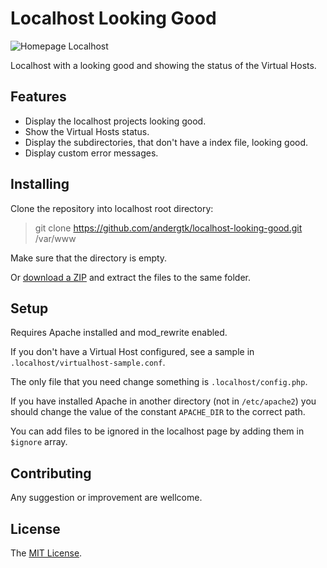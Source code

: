 # Localhost Looking Good

![Homepage Localhost](http://i.imgur.com/fjfbkgK.png)

Localhost with a looking good and showing the status of the Virtual Hosts.

## Features

+ Display the localhost projects looking good.
+ Show the Virtual Hosts status.
+ Display the subdirectories, that don't have a index file, looking good.
+ Display custom error messages.

## Installing

Clone the repository into localhost root directory:

> git clone https://github.com/andergtk/localhost-looking-good.git /var/www

Make sure that the directory is empty.

Or [download a ZIP](https://github.com/andergtk/localhost-looking-good/archive/master.zip)
and extract the files to the same folder.

## Setup

Requires Apache installed and mod_rewrite enabled.

If you don't have a Virtual Host configured, see a sample in
`.localhost/virtualhost-sample.conf`.

The only file that you need change something is `.localhost/config.php`.

If you have installed Apache in another directory (not in `/etc/apache2`) you should change the value of the constant `APACHE_DIR` to the correct path.

You can add files to be ignored in the localhost page by adding them in `$ignore` array.

## Contributing

Any suggestion or improvement are wellcome.

## License

The [MIT License](LICENSE).
